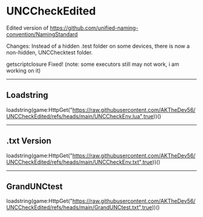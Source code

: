 # UNCCheckEdited


Edited version of https://github.com/unified-naming-convention/NamingStandard


Changes: Instead of a hidden .test folder on some devices, there is now a non-hidden, UNCChecktest folder.

getscriptclosure Fixed!  (note: some executors still may not work, i am working on it)

----------
Loadstring
----------


loadstring(game:HttpGet("https://raw.githubusercontent.com/AKTheDev56/UNCCheckEdited/refs/heads/main/UNCCheckEnv.lua",true))()


-----------------
.txt Version
-----------------

loadstring(game:HttpGet("https://raw.githubusercontent.com/AKTheDev56/UNCCheckEdited/refs/heads/main/UNCCheckEnv.txt",true))()


------------
GrandUNCtest
------------

loadstring(game:HttpGet("https://raw.githubusercontent.com/AKTheDev56/UNCCheckEdited/refs/heads/main/GrandUNCtest.txt",true))()
